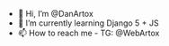- 👋 Hi, I’m @DanArtox
- 🌱 I’m currently learning Django 5 + JS
- 📫 How to reach me - TG: @WebArtox

<!---
DanArtox/DanArtox is a ✨ special ✨ repository because its `README.md` (this file) appears on your GitHub profile.
You can click the Preview link to take a look at your changes.
--->
